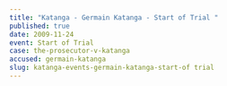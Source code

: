 ```yaml
---
title: "Katanga - Germain Katanga - Start of Trial "
published: true
date: 2009-11-24
event: Start of Trial
case: the-prosecutor-v-katanga
accused: germain-katanga
slug: katanga-events-germain-katanga-start-of trial
---
```

